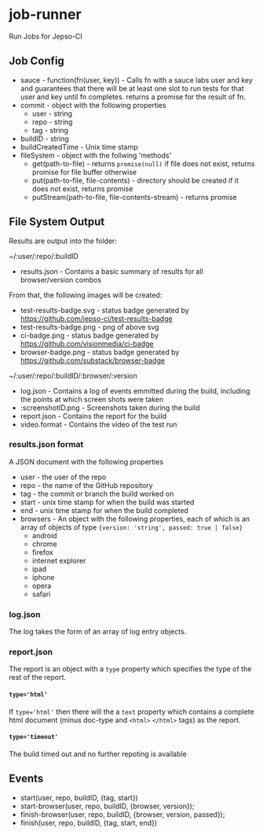 # job-runner

  Run Jobs for Jepso-CI

## Job Config

 - sauce - function(fn(user, key)) - Calls fn with a sauce labs user and key and guarantees that there will be at least one slot to run tests for that user and key until fn completes. returns a promise for the result of fn.
 - commit - object with the following properties
   - user - string
   - repo - string
   - tag - string
 - buildID - string
 - buildCreatedTime - Unix time stamp
 - fileSystem - object with the follwing 'methods'
   - get(path-to-file) - returns `promise(null)` if file does not exist, returns promise for file buffer otherwise
   - put(path-to-file, file-contents) - directory should be created if it does not exist, returns promise
   - putStream(path-to-file, file-contents-stream) - returns promise

## File System Output

Results are output into the folder:

~/:user/:repo/:buildID

 - results.json - Contains a basic summary of results for all browser/version combos

From that, the following images will be created:

 - test-results-badge.svg - status badge generated by https://github.com/jepso-ci/test-results-badge
 - test-results-badge.png - png of above svg
 - ci-badge.png - status badge generated by https://github.com/visionmedia/ci-badge
 - browser-badge.png - status badge generated by https://github.com/substack/browser-badge

~/:user/:repo/:buildID/:browser/:version

 - log.json - Contains a log of events emmitted during the build, including the points at which screen shots were taken
 - :screenshotID.png - Screenshots taken during the build
 - report.json - Contains the report for the build
 - video.format - Contains the video of the test run

### results.json format

  A JSON document with the following properties

   - user - the user of the repo
   - repo - the name of the GitHub repository
   - tag - the commit or branch the build worked on
   - start - unix time stamp for when the build was started
   - end - unix time stamp for when the build completed
   - browsers - An object with the following properties, each of which is an array of objects of type `{version: 'string', passed: true | false}`
     - android
     - chrome
     - firefox
     - internet explorer
     - ipad
     - iphone
     - opera
     - safari

### log.json

  The log takes the form of an array of log entry objects.

### report.json

  The report is an object with a `type` property which specifies the type of the rest of the report.

#### `type='html'`

  If `type='html'` then there will the a `text` property which contains a complete html document (minus doc-type and `<html>` `</html>` tags) as the report.

#### `type='timeout'`

  The build timed out and no further repoting is available

## Events

 - start(user, repo, buildID, {tag, start})
 - start-browser(user, repo, buildID, {browser, version});
 - finish-browser(user, repo, buildID, {browser, version, passed});
 - finish(user, repo, buildID, {tag, start, end})